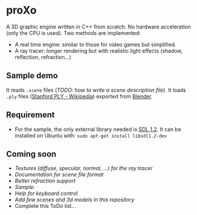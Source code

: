 # proXo
A 3D graphic engine written in C++ from scratch. No hardware acceleration (only the CPU is used).
Two methods are implemented:
 * A real time engine: similar to those for video games but simplified.
 * A ray tracer: longer rendering but with realistic light effects (shadow, reflection, refraction...)

## Sample demo
It reads `.scene` files (*TODO: how to write a scene description file*).
It loads `.ply` files ([Stanford PLY - Wikipedia](https://en.wikipedia.org/wiki/PLY_(file_format))) exported from [Blender](https://www.blender.org/).

## Requirement
* For the sample, the only external library needed is [SDL 1.2](https://www.libsdl.org/index.php). It can be installed on Ubuntu with: `sudo apt-get install libsdl1.2-dev`

## Coming soon
 * *Textures (diffuse, specular, normal, ...) for the ray tracer*
 * *Documentation for scene file format*
 * *Better refraction support*
 * *Sample:*
  * *Help for keyboard control*
  * *Add few scenes and 3d models in this repository*
 * Complete this ToDo list...
